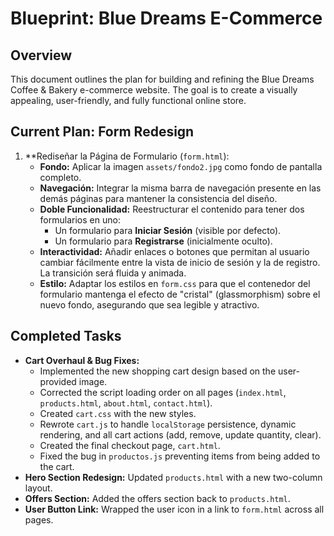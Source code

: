 
# Blueprint: Blue Dreams E-Commerce

## Overview
This document outlines the plan for building and refining the Blue Dreams Coffee & Bakery e-commerce website. The goal is to create a visually appealing, user-friendly, and fully functional online store.

## Current Plan: Form Redesign

1.  **Rediseñar la Página de Formulario (`form.html`):
    *   **Fondo:** Aplicar la imagen `assets/fondo2.jpg` como fondo de pantalla completo.
    *   **Navegación:** Integrar la misma barra de navegación presente en las demás páginas para mantener la consistencia del diseño.
    *   **Doble Funcionalidad:** Reestructurar el contenido para tener dos formularios en uno:
        *   Un formulario para **Iniciar Sesión** (visible por defecto).
        *   Un formulario para **Registrarse** (inicialmente oculto).
    *   **Interactividad:** Añadir enlaces o botones que permitan al usuario cambiar fácilmente entre la vista de inicio de sesión y la de registro. La transición será fluida y animada.
    *   **Estilo:** Adaptar los estilos en `form.css` para que el contenedor del formulario mantenga el efecto de "cristal" (glassmorphism) sobre el nuevo fondo, asegurando que sea legible y atractivo.

## Completed Tasks

*   **Cart Overhaul & Bug Fixes:**
    *   Implemented the new shopping cart design based on the user-provided image.
    *   Corrected the script loading order on all pages (`index.html`, `products.html`, `about.html`, `contact.html`).
    *   Created `cart.css` with the new styles.
    *   Rewrote `cart.js` to handle `localStorage` persistence, dynamic rendering, and all cart actions (add, remove, update quantity, clear).
    *   Created the final checkout page, `cart.html`.
    *   Fixed the bug in `productos.js` preventing items from being added to the cart.
*   **Hero Section Redesign:** Updated `products.html` with a new two-column layout.
*   **Offers Section:** Added the offers section back to `products.html`.
*   **User Button Link:** Wrapped the user icon in a link to `form.html` across all pages.

